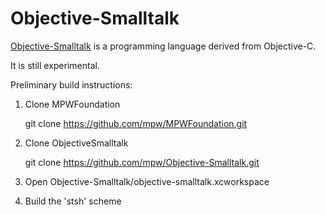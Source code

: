 Objective-Smalltalk
===================

[Objective-Smalltalk](http://objective.st/ "Objective-Smalltalk main site") is a programming
language derived from Objective-C.  

It is still experimental.

Preliminary build instructions:

1.  Clone MPWFoundation

    git clone https://github.com/mpw/MPWFoundation.git

2.  Clone ObjectiveSmalltalk

    git clone https://github.com/mpw/Objective-Smalltalk.git

3.  Open Objective-Smalltalk/objective-smalltalk.xcworkspace

4.  Build the 'stsh' scheme 





